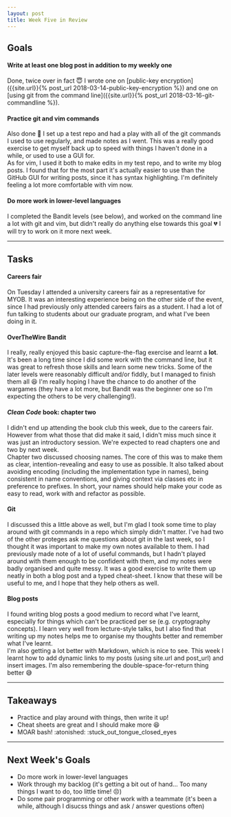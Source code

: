 ```yaml
---
layout: post
title: Week Five in Review
---
```



## Goals

####  Write at least one blog post in addition to my weekly one  

Done, twice over in fact :innocent: I wrote one on [public-key encryption]({{site.url}}{% post_url 2018-03-14-public-key-encryption %}) and one on [using git from the command line]({{site.url}}{% post_url 2018-03-16-git-commandline %}).

#### Practice git and vim commands

Also done :star2: I set up a test repo and had a play with all of the git commands I used to use regularly, and made notes as I went. This was a really good exercise to get myself back up to speed with things I haven't done in a while, or used to use a GUI for.  
As for vim, I used it both to make edits in my test repo, and to write my blog posts. I found that for the most part it's actually easier to use than the GitHub GUI for writing posts, since it has syntax highlighting. I'm definitely feeling a lot more comfortable with vim now.

####  Do more work in lower-level languages

I completed the Bandit levels (see below), and worked on the command line a lot with git and vim, but didn't really do anything else towards this goal :broken_heart:  I will try to work on it more next week.

---

## Tasks

#### Careers fair

On Tuesday I attended a university careers fair as a representative for MYOB. It was an interesting experience being on the other side of the event, since I had previously only attended careers fairs as a student. I had a lot of fun talking to students about our graduate program, and what I've been doing in it.

#### OverTheWire Bandit

I really, really enjoyed this basic capture-the-flag exercise and learnt a **lot**. It's been a long time since I did some work with the command line, but it was great to refresh those skills and learn some new tricks. Some of the later levels were reasonably difficult and/or fiddly, but I managed to finish them all :satisfied: I'm really hoping I have the chance to do another of the wargames (they have a lot more, but Bandit was the beginner one so I'm expecting the others to be very challenging!).

#### _Clean Code_ book: chapter two

I didn't end up attending the book club this week, due to the careers fair. However from what those that did make it said, I didn't miss much since it was just an introductory session. We're expected to read chapters one and two by next week.  
Chapter two discussed choosing names. The core of this was to make them as clear, intention-revealing and easy to use as possible. It also talked about avoiding encoding (including the implementation type in names), being consistent in name conventions, and giving context via classes etc in preference to prefixes. In short, your names should help make your code as easy to read, work with and refactor as possible.

#### Git

I discussed this a little above as well, but I'm glad I took some time to play around with git commands in a repo which simply didn't matter. I've had two of the other proteges ask me questions about git in the last week, so I thought it was important to make my own notes available to them. I had previously made note of a lot of useful commands, but I hadn't played around with them enough to be confident with them, and my notes were badly organised and quite messy. It was a good exercise to write them up neatly in both a blog post and a typed cheat-sheet. I know that these will be useful to me, and I hope that they help others as well.

#### Blog posts

I found writing blog posts a good medium to record what I've learnt, especially for things which can't be practiced per se (e.g. cryptography concepts). I learn very well from lecture-style talks, but I also find that writing up my notes helps me to organise my thoughts better and remember what I've learnt.  
I'm also getting a lot better with Markdown, which is nice to see. This week I learnt how to add dynamic links to my posts (using site.url and post_url) and insert images. I'm also remembering the double-space-for-return thing better :sweat_smile:

---

## Takeaways

* Practice and play around with things, then write it up!  
* Cheat sheets are great and I should make more :satisfied:  
* MOAR bash! :atonished: :stuck_out_tongue_closed_eyes

---

## Next Week's Goals

* Do more work in lower-level languages  
* Work through my backlog (it's getting a bit out of hand... Too many things I want to do, too little time! :persevere:)  
* Do some pair programming or other work with a teammate (it's been a while, although I disucss things and ask / answer questions often)
